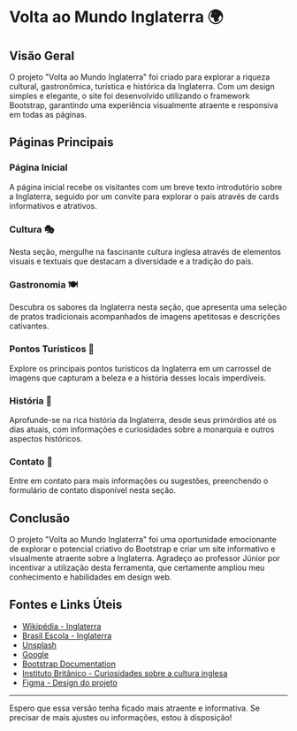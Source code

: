# Volta ao Mundo Inglaterra 🌍

## Visão Geral

O projeto "Volta ao Mundo Inglaterra" foi criado para explorar a riqueza cultural, gastronômica, turística e histórica da Inglaterra. Com um design simples e elegante, o site foi desenvolvido utilizando o framework Bootstrap, garantindo uma experiência visualmente atraente e responsiva em todas as páginas.

## Páginas Principais

### Página Inicial

A página inicial recebe os visitantes com um breve texto introdutório sobre a Inglaterra, seguido por um convite para explorar o país através de cards informativos e atrativos.

### Cultura 🎭

Nesta seção, mergulhe na fascinante cultura inglesa através de elementos visuais e textuais que destacam a diversidade e a tradição do país.

### Gastronomia 🍽️

Descubra os sabores da Inglaterra nesta seção, que apresenta uma seleção de pratos tradicionais acompanhados de imagens apetitosas e descrições cativantes.

### Pontos Turísticos 🏰

Explore os principais pontos turísticos da Inglaterra em um carrossel de imagens que capturam a beleza e a história desses locais imperdíveis.

### História 📜

Aprofunde-se na rica história da Inglaterra, desde seus primórdios até os dias atuais, com informações e curiosidades sobre a monarquia e outros aspectos históricos.

### Contato 📧

Entre em contato para mais informações ou sugestões, preenchendo o formulário de contato disponível nesta seção.

## Conclusão

O projeto "Volta ao Mundo Inglaterra" foi uma oportunidade emocionante de explorar o potencial criativo do Bootstrap e criar um site informativo e visualmente atraente sobre a Inglaterra. Agradeço ao professor Júnior por incentivar a utilização desta ferramenta, que certamente ampliou meu conhecimento e habilidades em design web.

## Fontes e Links Úteis

- [Wikipédia - Inglaterra](https://pt.wikipedia.org/wiki/Inglaterra)
- [Brasil Escola - Inglaterra](https://brasilescola.uol.com.br/ingles/inglaterra.htm)
- [Unsplash](https://unsplash.com/pt-br)
- [Google](https://www.google.com.br)
- [Bootstrap Documentation](https://getbootstrap.com/docs)
- [Instituto Britânico - Curiosidades sobre a cultura inglesa](https://institutobritanico.com.br/blog/5-curiosidades-sobre-cultura-inglesa-que-voce-precisa-conhecer)
- [Figma - Design do projeto](https://www.figma.com/file/0rv9Ea2cK5hOJcrhqnaLyp/Volta-ao-mundo-Inglaterra?type=design&node-id=2%3A5&mode=design&t=uC56dvdQxk5vsbLQ-1)

---

Espero que essa versão tenha ficado mais atraente e informativa. Se precisar de mais ajustes ou informações, estou à disposição!
